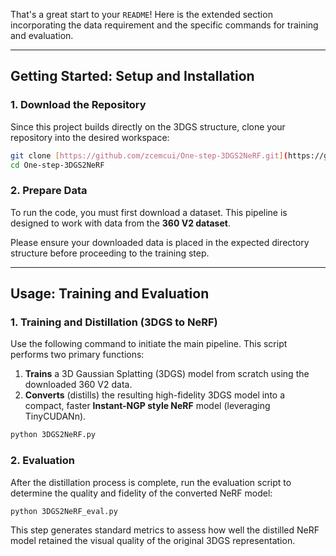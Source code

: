 That's a great start to your `README`\! Here is the extended section incorporating the data requirement and the specific commands for training and evaluation.

-----

## Getting Started: Setup and Installation

### 1\. Download the Repository

Since this project builds directly on the 3DGS structure, clone your repository into the desired workspace:

```bash
git clone [https://github.com/zcemcui/One-step-3DGS2NeRF.git](https://github.com/zcemcui/One-step-3DGS2NeRF.git)
cd One-step-3DGS2NeRF
```

### 2\. Prepare Data

To run the code, you must first download a dataset. This pipeline is designed to work with data from the **360 V2 dataset**.

Please ensure your downloaded data is placed in the expected directory structure before proceeding to the training step.

-----

##  Usage: Training and Evaluation

### 1\. Training and Distillation (3DGS to NeRF)

Use the following command to initiate the main pipeline. This script performs two primary functions:

1.  **Trains** a 3D Gaussian Splatting (3DGS) model from scratch using the downloaded 360 V2 data.
2.  **Converts** (distills) the resulting high-fidelity 3DGS model into a compact, faster **Instant-NGP style NeRF** model (leveraging TinyCUDANn).

<!-- end list -->

```bash
python 3DGS2NeRF.py
```

### 2\. Evaluation

After the distillation process is complete, run the evaluation script to determine the quality and fidelity of the converted NeRF model:

```bash
python 3DGS2NeRF_eval.py
```

This step generates standard metrics to assess how well the distilled NeRF model retained the visual quality of the original 3DGS representation.
